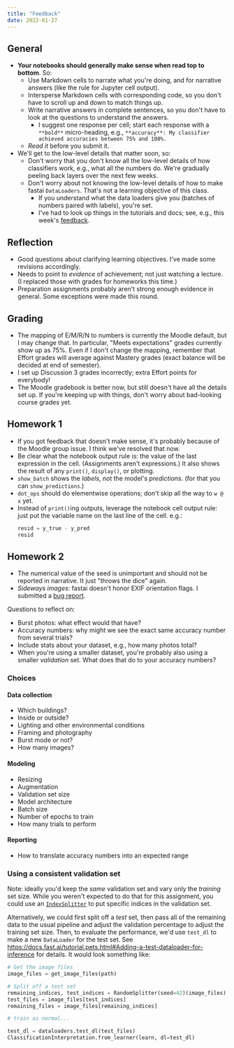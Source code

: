```yaml
---
title: "Feedback"
date: 2022-01-27
---
```


## General

- **Your notebooks should generally make sense when read top to bottom**. So:
  - Use Markdown cells to narrate what you're doing, and for narrative answers (like the rule for Jupyter cell output).
  - Intersperse Markdown cells with corresponding code, so you don't have to scroll up and down to match things up.
  - Write narrative answers in complete sentences, so you don't have to look at the questions to understand the answers.
    - I suggest one response per cell; start each response with a `**bold**` micro-heading, e.g., `**accuracy**: My classifier achieved accuracies between 75% and 100%.`
  - *Read it* before you submit it.
- We'll get to the low-level details that matter soon, so:
  - Don't worry that you don't know all the low-level details of how classifiers work, e.g., what all the numbers do. We're gradually peeling back layers over the next few weeks.
  - Don't worry about not knowing the low-level details of how to make fastai `DataLoaders`. That's not a learning objective of this class.
    - If you understand what the data loaders give you (batches of numbers paired with labels), you're set.
    - I've had to look up things in the tutorials and docs; see, e.g., this week's [feedback](../feedback/).

## Reflection

- Good questions about clarifying learning objectives. I've made some revisions accordingly.
- Needs to point to *evidence* of achievement; not just watching a lecture. (I replaced those with grades for homeworks this time.)
- Preparation assignments probably aren't strong enough evidence in general. Some exceptions were made this round.

## Grading

- The mapping of E/M/R/N to numbers is currently the Moodle default, but I may change that. In particular, "Meets expectations" grades currently show up as 75%. Even if I don't change the mapping, remember that Effort grades will average against Mastery grades (exact balance will be decided at end of semester).
- I set up Discussion 3 grades incorrectly; extra Effort points for everybody!
- The Moodle gradebook is better now, but still doesn't have all the details set up. If you're keeping up with things, don't worry about bad-looking course grades yet.

## Homework 1

- If you got feedback that doesn't make sense, it's probably because of the Moodle group issue. I think we've resolved that now.
- Be clear what the notebook output rule is: the value of the last expression in the cell. (Assignments aren't expressions.) It also shows the result of any `print()`, `display()`, or plotting.
- `show_batch` shows the *labels*, not the model's *predictions*. (for that you can `show_predictions`.)
- `dot_ops` should do elementwise operations; don't skip all the way to `w @ x` yet.
- Instead of `print()`ing outputs, leverage the notebook cell output rule: just put the variable name on the last line of the cell. e.g.:
    ```python
    resid = y_true - y_pred
    resid
    ```

## Homework 2

- The numerical value of the seed is unimportant and should not be reported in narrative. It just "throws the dice" again.
- *Sideways images*: fastai doesn't honor EXIF orientation flags. I submitted a [bug report](https://github.com/fastai/fastai/issues/3565).

Questions to reflect on:

- Burst photos: what effect would that have?
- Accuracy numbers: why might we see the exact same accuracy number from several trials?
- Include stats about your dataset, e.g., how many photos total?
- When you're using a smaller dataset, you're probably also using a smaller *validation* set. What does that do to your accuracy numbers?

### Choices

#### Data collection

- Which buildings?
- Inside or outside?
- Lighting and other environmental conditions
- Framing and photography
- Burst mode or not?
- How many images?

#### Modeling

- Resizing
- Augmentation
- Validation set size
- Model architecture
- Batch size
- Number of epochs to train
- How many trials to perform

#### Reporting

- How to translate accuracy numbers into an expected range


### Using a consistent validation set

Note: ideally you'd keep the *same* validation set and vary only the *training* set size. While you weren't expected to do that for this assignment, you could use an [`IndexSplitter`](https://docs.fast.ai/data.transforms.html#IndexSplitter) to put specific indices in the validation set.

Alternatively, we could first split off a *test* set, then pass all of the remaining data to the usual pipeline and adjust the validation percentage to adjust the training set size. Then, to evaluate the performance, we'd use `test_dl` to make a new `DataLoader` for the test set. See <https://docs.fast.ai/tutorial.pets.html#Adding-a-test-dataloader-for-inference> for details. It would look something like:

```python
# Get the image files
image_files = get_image_files(path)

# Split off a test set
remaining_indices, test_indices = RandomSplitter(seed=42)(image_files)
test_files = image_files[test_indices]
remaining_files = image_files[remaining_indices]

# train as normal...

test_dl = dataloaders.test_dl(test_files)
ClassificationInterpretation.from_learner(learn, dl=test_dl)
```

